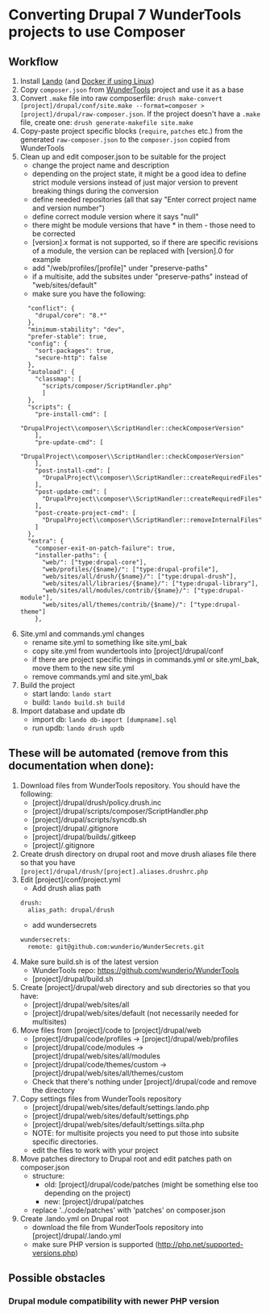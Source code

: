 # Converting Drupal 7 WunderTools projects to use Composer

## Workflow

1. Install [Lando](https://docs.devwithlando.io/) (and [Docker if using Linux](https://docs.devwithlando.io/installation/linux.html))
2. Copy `composer.json` from [WunderTools](https://github.com/wunderio/WunderTools/tree/drupal7/) project and use it as a base
3. Convert `.make` file into raw composerfile: `drush make-convert [project]/drupal/conf/site.make --format=composer > [project]/drupal/raw-composer.json`. If the project doesn't have a `.make` file, create one: `drush generate-makefile site.make`
4. Copy-paste project specific blocks (`require`, `patches` etc.) from the generated `raw-composer.json` to the `composer.json` copied from WunderTools
5. Clean up and edit composer.json to be suitable for the project
    * change the project name and description
    * depending on the project state, it might be a good idea to define strict module versions instead of just major version to prevent breaking things during the conversion
    * define needed repositories (all that say "Enter correct project name and version number")
    * define correct module version where it says "null"
    * there might be module versions that have * in them - those need to be corrected
    * [version].x format is not supported, so if there are specific revisions of a module, the version can be replaced with [version].0 for example
    * add "/web/profiles/[profile]" under "preserve-paths"
    * if a multisite, add the subsites under "preserve-paths" instead of "web/sites/default"
    * make sure you have the following:
    ```
      "conflict": {
        "drupal/core": "8.*"
      },
      "minimum-stability": "dev",
      "prefer-stable": true,
      "config": {
        "sort-packages": true,
        "secure-http": false
      },
      "autoload": {
        "classmap": [
          "scripts/composer/ScriptHandler.php"
          ]
      },
      "scripts": {
        "pre-install-cmd": [
          "DrupalProject\\composer\\ScriptHandler::checkComposerVersion"
        ],
        "pre-update-cmd": [
          "DrupalProject\\composer\\ScriptHandler::checkComposerVersion"
        ],
        "post-install-cmd": [
          "DrupalProject\\composer\\ScriptHandler::createRequiredFiles"
        ],
        "post-update-cmd": [
          "DrupalProject\\composer\\ScriptHandler::createRequiredFiles"
        ],
        "post-create-project-cmd": [
          "DrupalProject\\composer\\ScriptHandler::removeInternalFiles"
        ]
      },
      "extra": {
        "composer-exit-on-patch-failure": true,
        "installer-paths": {
          "web/": ["type:drupal-core"],
          "web/profiles/{$name}/": ["type:drupal-profile"],
          "web/sites/all/drush/{$name}/": ["type:drupal-drush"],
          "web/sites/all/libraries/{$name}/": ["type:drupal-library"],
          "web/sites/all/modules/contrib/{$name}/": ["type:drupal-module"],
          "web/sites/all/themes/contrib/{$name}/": ["type:drupal-theme"]
        },
    ```
6. Site.yml and commands.yml changes
    * rename site.yml to something like site.yml_bak
    * copy site.yml from wundertools into [project]/drupal/conf
    * if there are project specific things in commands.yml or site.yml_bak, move them to the new site.yml
    * remove commands.yml and site.yml_bak
7. Build the project
    * start lando: `lando start`
    * build: `lando build.sh build`
8. Import database and update db
    * import db: `lando db-import [dumpname].sql`
    * run updb: `lando drush updb`


## These will be automated (remove from this documentation when done):
1. Download files from WunderTools repository. You should have the following:
    * [project]/drupal/drush/policy.drush.inc
    * [project]/drupal/scripts/composer/ScriptHandler.php
    * [project]/drupal/scripts/syncdb.sh
    * [project]/drupal/.gitignore
    * [project]/drupal/builds/.gitkeep
    * [project]/.gitignore
2. Create drush directory on drupal root and move drush aliases file there so that you have `[project]/drupal/drush/[project].aliases.drushrc.php`
3. Edit [project]/conf/project.yml
    * Add drush alias path
    ```
    drush:
      alias_path: drupal/drush
    ```
    * add wundersecrets
    ```
    wundersecrets:
      remote: git@github.com:wunderio/WunderSecrets.git
    ```
4. Make sure build.sh is of the latest version
    * WunderTools repo: https://github.com/wunderio/WunderTools
    * [project]/drupal/build.sh
5. Create [project]/drupal/web directory and sub directories so that you have:
    * [project]/drupal/web/sites/all
    * [project]/drupal/web/sites/default (not necessarily needed for multisites)
6. Move files from [project]/code to [project]/drupal/web
    * [project]/drupal/code/profiles -> [project]/drupal/web/profiles
    * [project]/drupal/code/modules -> [project]/drupal/web/sites/all/modules
    * [project]/drupal/code/themes/custom -> [project]/drupal/web/sites/all/themes/custom
    * Check that there's nothing under [project]/drupal/code and remove the directory
7. Copy settings files from WunderTools repository
    * [project]/drupal/web/sites/default/settings.lando.php
    * [project]/drupal/web/sites/default/settings.php
    * [project]/drupal/web/sites/default/settings.silta.php
    * NOTE: for multisite projects you need to put those into subsite specific directories.
    * edit the files to work with your project
8. Move patches directory to Drupal root and edit patches path on composer.json
    * structure: 
        * old: [project]/drupal/code/patches (might be something else too depending on the project)
        * new: [project]/drupal/patches
    * replace '../code/patches' with 'patches' on composer.json
9. Create .lando.yml on Drupal root
    * download the file from WunderTools repository into [project]/drupal/.lando.yml
    * make sure PHP version is supported (http://php.net/supported-versions.php)

## Possible obstacles

### Drupal module compatibility with newer PHP version

